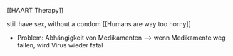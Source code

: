 [[HAART Therapy]]

still have sex, without a condom
[[Humans are way too horny]]

- Problem: Abhängigkeit von Medikamenten --> wenn Medikamente weg fallen, wird Virus wieder fatal
